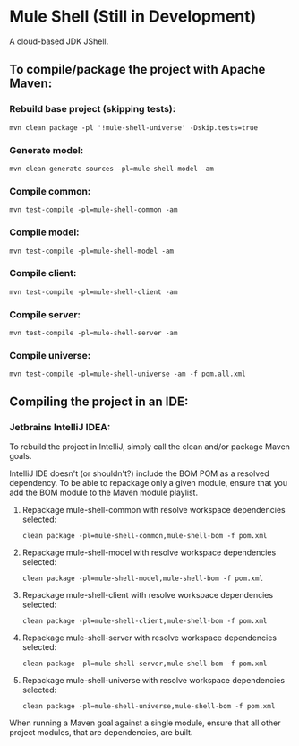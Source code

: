 # Mule Shell (Still in Development)
A cloud-based JDK JShell.

## To compile/package the project with Apache Maven:

### Rebuild base project (skipping tests):

    mvn clean package -pl '!mule-shell-universe' -Dskip.tests=true

### Generate model:

    mvn clean generate-sources -pl=mule-shell-model -am

### Compile common:

    mvn test-compile -pl=mule-shell-common -am

### Compile model:

    mvn test-compile -pl=mule-shell-model -am

### Compile client:

    mvn test-compile -pl=mule-shell-client -am

### Compile server:

    mvn test-compile -pl=mule-shell-server -am

### Compile universe:

    mvn test-compile -pl=mule-shell-universe -am -f pom.all.xml


## Compiling the project in an IDE:

### Jetbrains IntelliJ IDEA:

To rebuild the project in IntelliJ, simply call the clean and/or package Maven goals.

IntelliJ IDE doesn't (or shouldn't?) include the BOM POM as a resolved dependency.  To be able to repackage only a given module, ensure that you add the BOM module to the Maven module playlist.


1. Repackage mule-shell-common with resolve workspace dependencies selected:

       clean package -pl=mule-shell-common,mule-shell-bom -f pom.xml

2. Repackage mule-shell-model with resolve workspace dependencies selected:
   
       clean package -pl=mule-shell-model,mule-shell-bom -f pom.xml

3. Repackage mule-shell-client with resolve workspace dependencies selected:

       clean package -pl=mule-shell-client,mule-shell-bom -f pom.xml

4. Repackage mule-shell-server with resolve workspace dependencies selected:

       clean package -pl=mule-shell-server,mule-shell-bom -f pom.xml

5. Repackage mule-shell-universe with resolve workspace dependencies selected:

       clean package -pl=mule-shell-universe,mule-shell-bom -f pom.xml

When running a Maven goal against a single module, ensure that all other project modules, that are dependencies, are built.